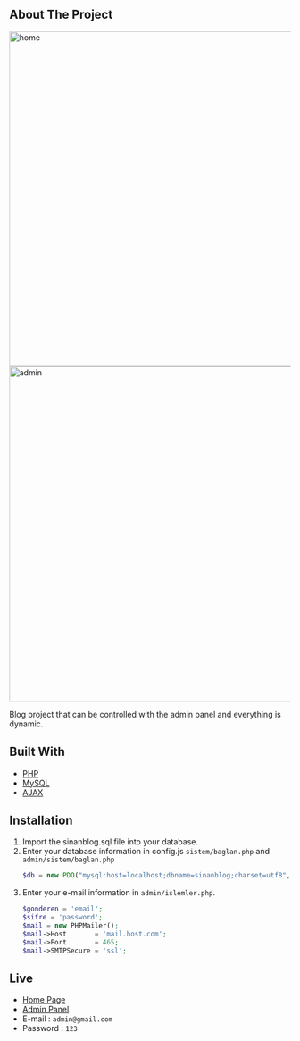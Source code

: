 ## About The Project

<img src="https://i.hizliresim.com/fqs1bm6.PNG" alt="home" width="600px" height="auto">
<img src="https://i.hizliresim.com/6q8l025.png" alt="admin" width="600px" height="auto">


Blog project that can be controlled with the admin panel and everything is dynamic.

## Built With

* [PHP](https://www.php.net/)
* [MySQL](https://www.mysql.com/)
* [AJAX](https://jquery.com/)

## Installation

1. Import the sinanblog.sql file into your database.
2. Enter your database information in config.js `sistem/baglan.php` and `admin/sistem/baglan.php`
   ```PHP
   $db = new PDO("mysql:host=localhost;dbname=sinanblog;charset=utf8","root","");
   ```
3. Enter your e-mail information in `admin/islemler.php`.
   ```PHP
   $gonderen = 'email';
   $sifre = 'password';
   $mail = new PHPMailer();
   $mail->Host       = 'mail.host.com';
   $mail->Port       = 465;
   $mail->SMTPSecure = 'ssl';
   ```

## Live
  * [Home Page](https://blog.sinandemir.cloud)
  * [Admin Panel](https://blog.sinandemir.cloud/admin)
  * E-mail : `admin@gmail.com`
  * Password : `123`
